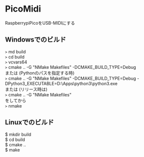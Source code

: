 # PicoMidi
RaspberrypiPicoをUSB-MIDIにする  

## Windowsでのビルド
`>` md build  
`>` cd build  
`>` vcvars64  
`>` cmake .. -G "NMake Makefiles" -DCMAKE_BUILD_TYPE=Debug  
または (Pythonのパスを指定する時)  
`>` cmake .. -G "NMake Makefiles" -DCMAKE_BUILD_TYPE=Debug -DPython3_EXECUTABLE=D:\Apps\python3\python3.exe  
または (リリース時は)  
`>` cmake .. -G "NMake Makefiles"  
をしてから  
`>` nmake  

## Linuxでのビルド
$ mkdir build  
$ cd build  
$ cmake ..  
$ make  


